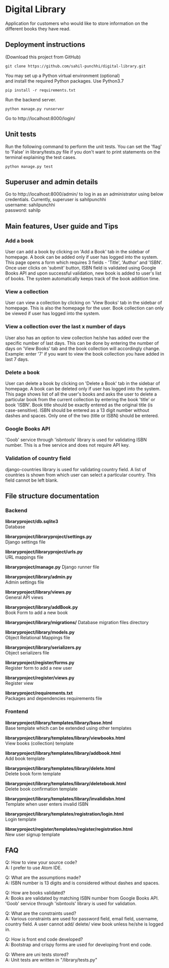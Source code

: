 # Digital Library

Application for customers who would like to store information on the different books they have read.


## Deployment instructions

(Download this project from GitHub)

```
git clone https://github.com/sahil-punchhi/digital-library.git
```

You may set up a Python virtual environment (optional)   
and install the required Python packages.
Use Python3.7
```
pip install -r requirements.txt  
```

Run the backend server.
```
python manage.py runserver  
```  

Go to http://localhost:8000/login/


## Unit tests

Run the following command to perform the unit tests. You can set the 'flag' to 'False' in library/tests.py file if you don't want to print statements on the terminal explaining the test cases.
```
python manage.py test
```


## Superuser and admin details

Go to  http://localhost:8000/admin/  to log in as an administrator using below credentials.
Currently, superuser is sahilpunchhi    
username: sahilpunchhi       
password: sahilp       


## Main features, User guide and Tips

### Add a book
User can add a book by clicking on 'Add a Book' tab in the sidebar of homepage. A book can be added only if user has logged into the system. This page opens a form which requires 3 fields - 'Title', 'Author' and 'ISBN'. Once user clicks on 'submit' button, ISBN field is validated using Google Books API and upon successful validation, new book is added to user's list of books. The system automatically keeps track of the book addition time.

### View a collection
User can view a collection by clicking on 'View Books' tab in the sidebar of homepage. This is also the homepage for the user. Book collection can only be viewed if user has logged into the system.

### View a collection over the last x number of days
User also has an option to view collection he/she has added over the specific number of last days. This can be done by entering the number of days on 'View Books' tab and the book collection will accordingly change. Example: enter '7' if you want to view the book collection you have added in last 7 days.

### Delete a book
User can delete a book by clicking on 'Delete a Book' tab in the sidebar of homepage. A book can be deleted only if user has logged into the system. This page shows list of all the user's books and asks the user to delete a particular book from the current collection by entering the book 'title' or book 'ISBN'. Book title should be exactly entered as the original title (is case-sensitive). ISBN should be entered as a 13 digit number without dashes and spaces. Only one of the two (title or ISBN) should be entered.

### Google Books API
'Goob' service through 'isbntools' library is used for validating ISBN number. This is a free service and does not require API key.

### Validation of country field
django-countries library is used for validating country field. A list of countries is shown from which user can select a particular country. This field cannot be left blank.



## File structure documentation

### Backend  

**libraryproject/db.sqlite3**  
Database  

**libraryproject/libraryproject/settings.py**  
Django settings file

**libraryproject/libraryproject/urls.py**  
URL mappings file

**libraryproject/manage.py**
Django runner file  

**libraryproject/library/admin.py**  
Admin settings file

**libraryproject/library/views.py**  
General API views

**libraryproject/library/addBook.py**  
Book Form to add a new book

**libraryproject/library/migrations/**
Database migration files directory

**libraryproject/library/models.py**  
Object Relational Mappings file

**libraryproject/library/serializers.py**  
Object serializers file

**libraryproject/register/forms.py**  
Register form to add a new user

**libraryproject/register/views.py**  
Register view

**libraryproject/requirements.txt**  
Packages and dependencies requirements file

### Frontend

**libraryproject/library/templates/library/base.html**  
Base template which can be extended using other templates

**libraryproject/library/templates/library/viewbooks.html**  
View books (collection) template

**libraryproject/library/templates/library/addbook.html**  
Add book template

**libraryproject/library/templates/library/delete.html**  
Delete book form template

**libraryproject/library/templates/library/deletebook.html**  
Delete book confirmation template

**libraryproject/library/templates/library/invalidisbn.html**  
Template when user enters invalid ISBN

**libraryproject/library/templates/registration/login.html**  
Login template

**libraryproject/register/templates/register/registration.html**  
New user signup template



## FAQ

Q: How to view your source code?   
A: I prefer to use Atom IDE.   

Q: What are the assumptions made?   
A: ISBN number is 13 digits and is considered without dashes and spaces.   

Q: How are books validated?   
A: Books are validated by matching ISBN number from Google Books API. 'Goob' service through 'isbntools' library is used for validation.   

Q: What are the constraints used?   
A: Various constraints are used for password field, email field, username, country field. A user cannot add/ delete/ view book unless he/she is logged in.   

Q: How is front end code developed?   
A: Bootstrap and crispy forms are used for developing front end code.   

Q: Where are uni tests stored?   
A: Unit tests are written in "/library/tests.py"   
